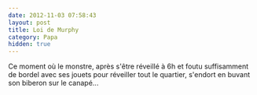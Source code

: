 ```yaml
---
date: 2012-11-03 07:58:43
layout: post
title: Loi de Murphy
category: Papa
hidden: true
---
```


Ce moment où le monstre, après s'être réveillé à 6h et foutu suffisamment de bordel avec ses jouets pour réveiller tout le quartier, s'endort en buvant son biberon sur le canapé...
